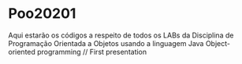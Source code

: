 # Poo20201
Aqui estarão os códigos a respeito de todos os LABs da Disciplina de Programação Orientada a Objetos usando a linguagem Java
 Object-oriented programming // First presentation 
